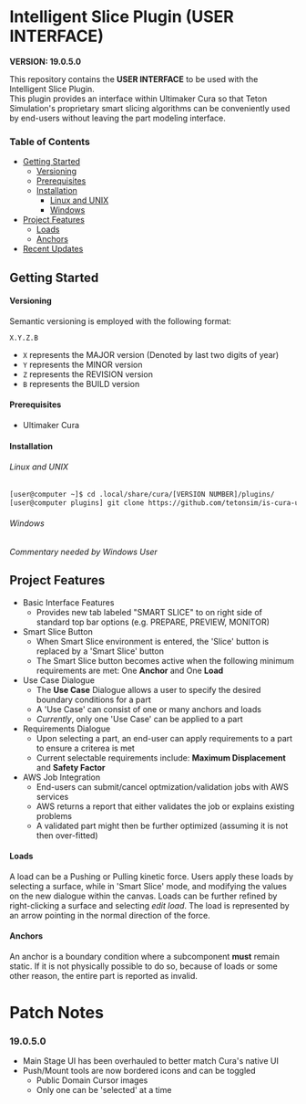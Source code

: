 # Intelligent Slice Plugin (USER INTERFACE)

**VERSION: 19.0.5.0**

This repository contains the **USER INTERFACE** to be used with the Intelligent Slice Plugin.  
This plugin provides an interface within Ultimaker Cura so that Teton Simulation's proprietary
smart slicing algorithms can be conveniently used by end-users without leaving the part modeling interface.



### Table of Contents
*  [Getting Started](#getting-started)
    * [Versioning](#versioning)
    * [Prerequisites](#prerequisites)
    * [Installation](#installation)
        * [Linux and UNIX](#linux-and-unix)
        * [Windows](#windows)
*   [Project Features](#project-features)
    * [Loads](#loads)
    * [Anchors](#anchors)
*   [Recent Updates](#patch-notes)


## Getting Started 

#### Versioning

Semantic versioning is employed with the following format:

`X.Y.Z.B`

*  `X` represents the MAJOR version (Denoted by last two digits of year)
*  `Y` represents the MINOR version
*  `Z` represents the REVISION version
*  `B` represents the BUILD version

#### Prerequisites

*  Ultimaker Cura

#### Installation

###### Linux and UNIX

```bash
[user@computer ~]$ cd .local/share/cura/[VERSION NUMBER]/plugins/
[user@computer plugins] git clone https://github.com/tetonsim/is-cura-ui.git
```

###### Windows

*Commentary needed by Windows User*


##  Project Features

*  Basic Interface Features
    *  Provides new tab labeled "SMART SLICE" to on right side of standard top bar options (e.g. PREPARE, PREVIEW, MONITOR)
*  Smart Slice Button
    *  When Smart Slice environment is entered, the 'Slice' button is replaced by a 'Smart Slice' button
    *  The Smart Slice button becomes active when the following minimum requirements are met: One **Anchor** and One **Load**
*  Use Case Dialogue
    *  The **Use Case** Dialogue allows a user to specify the desired boundary conditions for a part
    *  A 'Use Case' can consist of one or many anchors and loads
    *  *Currently*, only one 'Use Case' can be applied to a part
*  Requirements Dialogue
    *  Upon selecting a part, an end-user can apply requirements to a part to ensure a criterea is met
    *  Current selectable requirements include: **Maximum Displacement** and **Safety Factor**
*  AWS Job Integration
    *  End-users can submit/cancel optmization/validation jobs with AWS services
    *  AWS returns a report that either validates the job or explains existing problems
    *  A validated part might then be further optimized (assuming it is not then over-fitted)

####  Loads

A load can be a Pushing or Pulling kinetic force.  Users apply these loads by selecting a surface, while in 'Smart Slice' mode,  and modifying the values on the new dialogue within the canvas.  Loads can be further refined by right-clicking a surface and selecting *edit load*.  The load is represented by an arrow pointing in the normal direction of the force.  


####  Anchors

An anchor is a boundary condition where a subcomponent **must** remain static.  If it is not physically possible to do so, because of loads or some other reason, the entire part is reported as invalid.





#  Patch Notes

### 19.0.5.0

*  Main Stage UI has been overhauled to better match Cura's native UI
*  Push/Mount tools are now bordered icons and can be toggled
    *  Public Domain Cursor images
    *  Only one can be 'selected' at a time

